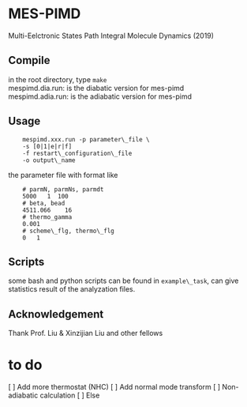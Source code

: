 # MES-PIMD
Multi-Eelctronic States Path Integral Molecule Dynamics (2019)  

## Compile  
in the root directory, type `make`  
mespimd.dia.run:  is the diabatic version for mes-pimd  
mespimd.adia.run: is the adiabatic version for mes-pimd  

## Usage  
```
    mespimd.xxx.run -p parameter\_file \
    -s [0|1|e|r|f]  
    -f restart\_configuration\_file
    -o output\_name
```

the parameter file with format like  
```
    # parmN, parmNs, parmdt
    5000   1  100
    # beta, bead
    4511.066    16
    # thermo_gamma
    0.001
    # scheme\_flg, thermo\_flg
    0   1
```

## Scripts  
some bash and python scripts can be found in `example\_task`,
can give statistics result of the analyzation files.  

## Acknowledgement  
Thank Prof. Liu & Xinzijian Liu and other fellows 

# to do  
[ ] Add more thermostat (NHC)
[ ] Add normal mode transform
[ ] Non-adiabatic calculation
[ ] Else  
